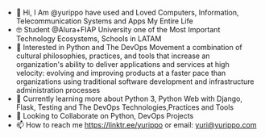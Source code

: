 - 👋 Hi, I Am @yurippo have used and Loved Computers, Information, Telecommunication Systems and Apps My Entire Life
- 🤓 Student @Alura+FIAP University one of the Most Important Technology Ecosystems, Schools in LATAM 
- 👀 Interested in Python and The DevOps Movement a combination of cultural philosophies, practices, and tools that increase an organization's ability to deliver     applications and services at high velocity: evolving and improving products at a faster pace than organizations using traditional software development and infrastructure administration processes
- 🌱 Currently learning more about Python 3, Python Web with Django, Flask, Testing and The DevOps Technologies,Practices and Tools  
- 💞️ Looking to Collaborate on Python, DevOps Projects
- 📫 How to reach me https://linktr.ee/yurippo or email: yuri@yurippo.com

<!---
yurippo/yurippo is a ✨ special ✨ repository because its `README.md` (this file) appears on your GitHub profile.
You can click the Preview link to take a look at your changes.
--->
